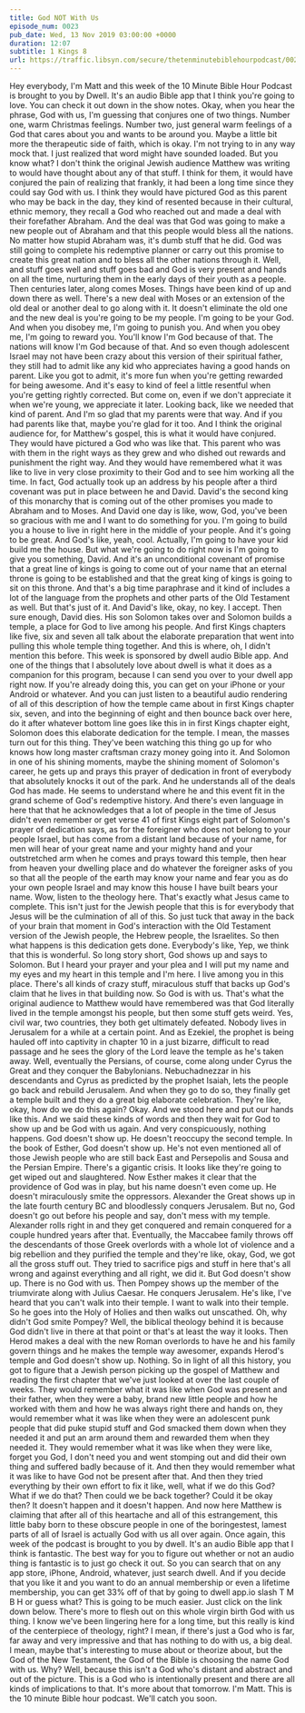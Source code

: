 ```yaml
---
title: God NOT With Us
episode_num: 0023
pub_date: Wed, 13 Nov 2019 03:00:00 +0000
duration: 12:07
subtitle: 1 Kings 8
url: https://traffic.libsyn.com/secure/thetenminutebiblehourpodcast/0023_-_God_Not_With_Usz.mp3
---
```


 Hey everybody, I'm Matt and this week of the 10 Minute Bible Hour Podcast is brought to you by Dwell. It's an audio Bible app that I think you're going to love. You can check it out down in the show notes. Okay, when you hear the phrase, God with us, I'm guessing that conjures one of two things. Number one, warm Christmas feelings. Number two, just general warm feelings of a God that cares about you and wants to be around you. Maybe a little bit more the therapeutic side of faith, which is okay. I'm not trying to in any way mock that. I just realized that word might have sounded loaded. But you know what? I don't think the original Jewish audience Matthew was writing to would have thought about any of that stuff. I think for them, it would have conjured the pain of realizing that frankly, it had been a long time since they could say God with us. I think they would have pictured God as this parent who may be back in the day, they kind of resented because in their cultural, ethnic memory, they recall a God who reached out and made a deal with their forefather Abraham. And the deal was that God was going to make a new people out of Abraham and that this people would bless all the nations. No matter how stupid Abraham was, it's dumb stuff that he did. God was still going to complete his redemptive planner or carry out this promise to create this great nation and to bless all the other nations through it. Well, and stuff goes well and stuff goes bad and God is very present and hands on all the time, nurturing them in the early days of their youth as a people. Then centuries later, along comes Moses. Things have been kind of up and down there as well. There's a new deal with Moses or an extension of the old deal or another deal to go along with it. It doesn't eliminate the old one and the new deal is you're going to be my people. I'm going to be your God. And when you disobey me, I'm going to punish you. And when you obey me, I'm going to reward you. You'll know I'm God because of that. The nations will know I'm God because of that. And so even though adolescent Israel may not have been crazy about this version of their spiritual father, they still had to admit like any kid who appreciates having a good hands on parent. Like you got to admit, it's more fun when you're getting rewarded for being awesome. And it's easy to kind of feel a little resentful when you're getting rightly corrected. But come on, even if we don't appreciate it when we're young, we appreciate it later. Looking back, like we needed that kind of parent. And I'm so glad that my parents were that way. And if you had parents like that, maybe you're glad for it too. And I think the original audience for, for Matthew's gospel, this is what it would have conjured. They would have pictured a God who was like that. This parent who was with them in the right ways as they grew and who dished out rewards and punishment the right way. And they would have remembered what it was like to live in very close proximity to their God and to see him working all the time. In fact, God actually took up an address by his people after a third covenant was put in place between he and David. David's the second king of this monarchy that is coming out of the other promises you made to Abraham and to Moses. And David one day is like, wow, God, you've been so gracious with me and I want to do something for you. I'm going to build you a house to live in right here in the middle of your people. And it's going to be great. And God's like, yeah, cool. Actually, I'm going to have your kid build me the house. But what we're going to do right now is I'm going to give you something, David. And it's an unconditional covenant of promise that a great line of kings is going to come out of your name that an eternal throne is going to be established and that the great king of kings is going to sit on this throne. And that's a big time paraphrase and it kind of includes a lot of the language from the prophets and other parts of the Old Testament as well. But that's just of it. And David's like, okay, no key. I accept. Then sure enough, David dies. His son Solomon takes over and Solomon builds a temple, a place for God to live among his people. And first Kings chapters like five, six and seven all talk about the elaborate preparation that went into pulling this whole temple thing together. And this is where, oh, I didn't mention this before. This week is sponsored by dwell audio Bible app. And one of the things that I absolutely love about dwell is what it does as a companion for this program, because I can send you over to your dwell app right now. If you're already doing this, you can get on your iPhone or your Android or whatever. And you can just listen to a beautiful audio rendering of all of this description of how the temple came about in first Kings chapter six, seven, and into the beginning of eight and then bounce back over here, do it after whatever bottom line goes like this in in first Kings chapter eight, Solomon does this elaborate dedication for the temple. I mean, the masses turn out for this thing. They've been watching this thing go up for who knows how long master craftsman crazy money going into it. And Solomon in one of his shining moments, maybe the shining moment of Solomon's career, he gets up and prays this prayer of dedication in front of everybody that absolutely knocks it out of the park. And he understands all of the deals God has made. He seems to understand where he and this event fit in the grand scheme of God's redemptive history. And there's even language in here that that he acknowledges that a lot of people in the time of Jesus didn't even remember or get verse 41 of first Kings eight part of Solomon's prayer of dedication says, as for the foreigner who does not belong to your people Israel, but has come from a distant land because of your name, for men will hear of your great name and your mighty hand and your outstretched arm when he comes and prays toward this temple, then hear from heaven your dwelling place and do whatever the foreigner asks of you so that all the people of the earth may know your name and fear you as do your own people Israel and may know this house I have built bears your name. Wow, listen to the theology here. That's exactly what Jesus came to complete. This isn't just for the Jewish people that this is for everybody that Jesus will be the culmination of all of this. So just tuck that away in the back of your brain that moment in God's interaction with the Old Testament version of the Jewish people, the Hebrew people, the Israelites. So then what happens is this dedication gets done. Everybody's like, Yep, we think that this is wonderful. So long story short, God shows up and says to Solomon. But I heard your prayer and your plea and I will put my name and my eyes and my heart in this temple and I'm here. I live among you in this place. There's all kinds of crazy stuff, miraculous stuff that backs up God's claim that he lives in that building now. So God is with us. That's what the original audience to Matthew would have remembered was that God literally lived in the temple amongst his people, but then some stuff gets weird. Yes, civil war, two countries, they both get ultimately defeated. Nobody lives in Jerusalem for a while at a certain point. And as Ezekiel, the prophet is being hauled off into captivity in chapter 10 in a just bizarre, difficult to read passage and he sees the glory of the Lord leave the temple as he's taken away. Well, eventually the Persians, of course, come along under Cyrus the Great and they conquer the Babylonians. Nebuchadnezzar in his descendants and Cyrus as predicted by the prophet Isaiah, lets the people go back and rebuild Jerusalem. And when they go to do so, they finally get a temple built and they do a great big elaborate celebration. They're like, okay, how do we do this again? Okay. And we stood here and put our hands like this. And we said these kinds of words and then they wait for God to show up and be God with us again. And very conspicuously, nothing happens. God doesn't show up. He doesn't reoccupy the second temple. In the book of Esther, God doesn't show up. He's not even mentioned all of those Jewish people who are still back East and Persepolis and Sousa and the Persian Empire. There's a gigantic crisis. It looks like they're going to get wiped out and slaughtered. Now Esther makes it clear that the providence of God was in play, but his name doesn't even come up. He doesn't miraculously smite the oppressors. Alexander the Great shows up in the late fourth century BC and bloodlessly conquers Jerusalem. But no, God doesn't go out before his people and say, don't mess with my temple. Alexander rolls right in and they get conquered and remain conquered for a couple hundred years after that. Eventually, the Maccabee family throws off the descendants of those Greek overlords with a whole lot of violence and a big rebellion and they purified the temple and they're like, okay, God, we got all the gross stuff out. They tried to sacrifice pigs and stuff in here that's all wrong and against everything and all right, we did it. But God doesn't show up. There is no God with us. Then Pompey shows up the member of the triumvirate along with Julius Caesar. He conquers Jerusalem. He's like, I've heard that you can't walk into their temple. I want to walk into their temple. So he goes into the Holy of Holies and then walks out unscathed. Oh, why didn't God smite Pompey? Well, the biblical theology behind it is because God didn't live in there at that point or that's at least the way it looks. Then Herod makes a deal with the new Roman overlords to have he and his family govern things and he makes the temple way awesomer, expands Herod's temple and God doesn't show up. Nothing. So in light of all this history, you got to figure that a Jewish person picking up the gospel of Matthew and reading the first chapter that we've just looked at over the last couple of weeks. They would remember what it was like when God was present and their father, when they were a baby, brand new little people and how he worked with them and how he was always right there and hands on, they would remember what it was like when they were an adolescent punk people that did puke stupid stuff and God smacked them down when they needed it and put an arm around them and rewarded them when they needed it. They would remember what it was like when they were like, forget you God, I don't need you and went stomping out and did their own thing and suffered badly because of it. And then they would remember what it was like to have God not be present after that. And then they tried everything by their own effort to fix it like, well, what if we do this God? What if we do that? Then could we be back together? Could it be okay then? It doesn't happen and it doesn't happen. And now here Matthew is claiming that after all of this heartache and all of this estrangement, this little baby born to these obscure people in one of the boringestest, lamest parts of all of Israel is actually God with us all over again. Once again, this week of the podcast is brought to you by dwell. It's an audio Bible app that I think is fantastic. The best way for you to figure out whether or not an audio thing is fantastic is to just go check it out. So you can search that on any app store, iPhone, Android, whatever, just search dwell. And if you decide that you like it and you want to do an annual membership or even a lifetime membership, you can get 33% off of that by going to dwell app.io slash T M B H or guess what? This is going to be much easier. Just click on the link down below. There's more to flesh out on this whole virgin birth God with us thing. I know we've been lingering here for a long time, but this really is kind of the centerpiece of theology, right? I mean, if there's just a God who is far, far away and very impressive and that has nothing to do with us, a big deal. I mean, maybe that's interesting to muse about or theorize about, but the God of the New Testament, the God of the Bible is choosing the name God with us. Why? Well, because this isn't a God who's distant and abstract and out of the picture. This is a God who is intentionally present and there are all kinds of implications to that. It's more about that tomorrow. I'm Matt. This is the 10 minute Bible hour podcast. We'll catch you soon.